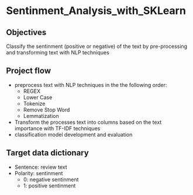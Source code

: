 # Sentinment_Analysis_with_SKLearn

## Objectives
Classify the sentinment (positive or negative) of the text by pre-processing and transforming text with NLP techniques

## Project flow
- preprocess text with NLP techniques in the the following order:
  - REGEX
  - Lower Case
  - Tokenize
  - Remove Stop Word
  - Lemmatization
- Transform the processes text into columns based on the text importance with TF-IDF techniques
- classification model development and evaluation

## Target data dictionary
- Sentence: review text
- Polarity: sentinment 
  - 0: negative sentinment
  - 1: positive sentinment

